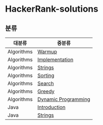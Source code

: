 # HackerRank-solutions

## 분류
|대분류|중분류|
|---|---|
|Algorithms|[Warmup](./tree/master/Practice/Algorithms/Warmup)|
|Algorithms|[Implementation](https://github.com/kim-junghun/HackerRank-solutions/tree/master/Practice/Algorithms/Implementation)|
|Algorithms|[Strings](https://github.com/kim-junghun/HackerRank-solutions/tree/master/Practice/Algorithms/Strings)|
|Algorithms|[Sorting](https://github.com/kim-junghun/HackerRank-solutions/tree/master/Practice/Algorithms/Sorting)|
|Algorithms|[Search](https://github.com/kim-junghun/HackerRank-solutions/tree/master/Practice/Algorithms/Search)|
|Algorithms|[Greedy](https://github.com/kim-junghun/HackerRank-solutions/tree/master/Practice/Algorithms/Greedy)|
|Algorithms|[Dynamic Programming](https://github.com/kim-junghun/HackerRank-solutions/tree/master/Practice/Algorithms/Dynamic%20Programming)|
|Java|[Introduction](https://github.com/kim-junghun/HackerRank-solutions/tree/master/Practice/Java/Introduction)|
|Java|[Strings](https://github.com/kim-junghun/HackerRank-solutions/tree/master/Practice/Java/Strings)|
